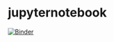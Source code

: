 # jupyternotebook

[![Binder](https://mybinder.org/badge_logo.svg)](https://mybinder.org/v2/gh/heinerigel/jupyternotebook/main)
